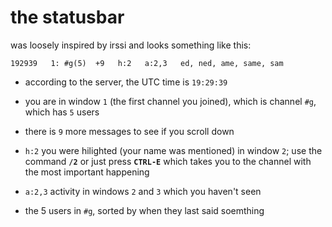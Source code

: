 # the statusbar

was loosely inspired by irssi and looks something like this:

`192939   1: #g(5)  +9   h:2   a:2,3   ed, ned, ame, same, sam`

* according to the server, the UTC time is `19:29:39`

* you are in window `1` (the first channel you joined), which is channel `#g`, which has `5` users

* there is `9` more messages to see if you scroll down

* `h:2` you were hilighted (your name was mentioned) in window `2`; use the command **`/2`** or just press **`CTRL-E`** which takes you to the channel with the most important happening

* `a:2,3` activity in windows `2` and `3` which you haven't seen

* the 5 users in `#g`, sorted by when they last said soemthing
